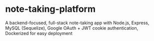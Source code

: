 # note-taking-platform
A backend-focused, full-stack note-taking app with Node.js, Express, MySQL (Sequelize), Google OAuth + JWT cookie authentication, Dockerized for easy deployment
